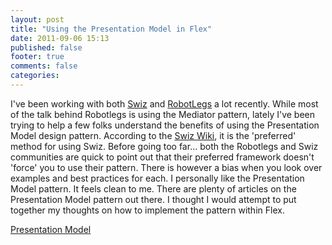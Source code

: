 ```yaml
---
layout: post
title: "Using the Presentation Model in Flex"
date: 2011-09-06 15:13
published: false
footer: true
comments: false
categories: 
---
```


<p>I've been working with both <a href='http://swizframework.org/'>Swiz</a> and <a href='http://www.robotlegs.org/'>RobotLegs</a> a lot recently. While most of the talk behind Robotlegs is using the Mediator pattern, lately I've been trying to help a few folks understand the benefits of using the Presentation Model design pattern. According to the <a href='http://swizframework.jira.com/wiki/display/SWIZ/Presentation+Model'>Swiz Wiki</a>, it is the 'preferred' method for using Swiz. Before going too far... both the Robotlegs and Swiz communities are quick to point out that their preferred framework doesn't 'force' you to use their pattern. There is however a bias when you look over examples and best practices for each. I personally like the Presentation Model pattern. It feels clean to me. There are plenty of articles on the Presentation Model pattern out there. I thought I would attempt to put together my thoughts on how to implement the pattern within Flex.</p>

<a href='http://knomedia.com/blog/wp-content/uploads/2011/07/PresentationModel.pdf'>Presentation Model</a>